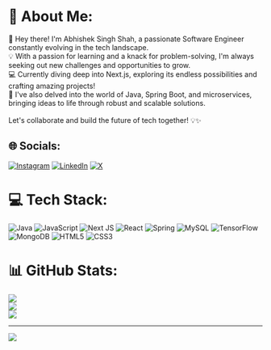 # 💫 About Me:
👋 Hey there! I'm Abhishek Singh Shah, a passionate Software Engineer constantly evolving in the tech landscape. <br>💡 With a passion for learning and a knack for problem-solving, I'm always seeking out new challenges and opportunities to grow.<br>💻 Currently diving deep into Next.js, exploring its endless possibilities and crafting amazing projects! <br>🚀 I've also delved into the world of Java, Spring Boot, and microservices, bringing ideas to life through robust and scalable solutions. <br><br>Let's collaborate and build the future of tech together! 💡✨


## 🌐 Socials:
[![Instagram](https://img.shields.io/badge/Instagram-%23E4405F.svg?logo=Instagram&logoColor=white)](https://instagram.com/__singh_shah) [![LinkedIn](https://img.shields.io/badge/LinkedIn-%230077B5.svg?logo=linkedin&logoColor=white)](https://linkedin.com/in/abhishek-singh-shah-74a755292/) [![X](https://img.shields.io/badge/X-black.svg?logo=X&logoColor=white)](https://x.com/@SinghShah5461) 

# 💻 Tech Stack:
![Java](https://img.shields.io/badge/java-%23ED8B00.svg?style=plastic&logo=openjdk&logoColor=white) ![JavaScript](https://img.shields.io/badge/javascript-%23323330.svg?style=plastic&logo=javascript&logoColor=%23F7DF1E) ![Next JS](https://img.shields.io/badge/Next-black?style=plastic&logo=next.js&logoColor=white) ![React](https://img.shields.io/badge/react-%2320232a.svg?style=plastic&logo=react&logoColor=%2361DAFB) ![Spring](https://img.shields.io/badge/spring-%236DB33F.svg?style=plastic&logo=spring&logoColor=white) ![MySQL](https://img.shields.io/badge/mysql-%2300000f.svg?style=plastic&logo=mysql&logoColor=white) ![TensorFlow](https://img.shields.io/badge/TensorFlow-%23FF6F00.svg?style=plastic&logo=TensorFlow&logoColor=white) ![MongoDB](https://img.shields.io/badge/MongoDB-%234ea94b.svg?style=plastic&logo=mongodb&logoColor=white) ![HTML5](https://img.shields.io/badge/html5-%23E34F26.svg?style=plastic&logo=html5&logoColor=white) ![CSS3](https://img.shields.io/badge/css3-%231572B6.svg?style=plastic&logo=css3&logoColor=white)
# 📊 GitHub Stats:
![](https://github-readme-stats.vercel.app/api?username=Abhisheksingh8462&theme=tokyonight&hide_border=false&include_all_commits=false&count_private=false)<br/>
![](https://github-readme-streak-stats.herokuapp.com/?user=Abhisheksingh8462&theme=tokyonight&hide_border=false)<br/>
![](https://github-readme-stats.vercel.app/api/top-langs/?username=Abhisheksingh8462&theme=tokyonight&hide_border=false&include_all_commits=false&count_private=false&layout=compact)

---
[![](https://visitcount.itsvg.in/api?id=Abhisheksingh8462&icon=0&color=0)](https://visitcount.itsvg.in)

<!-- Proudly created with GPRM ( https://gprm.itsvg.in ) -->
